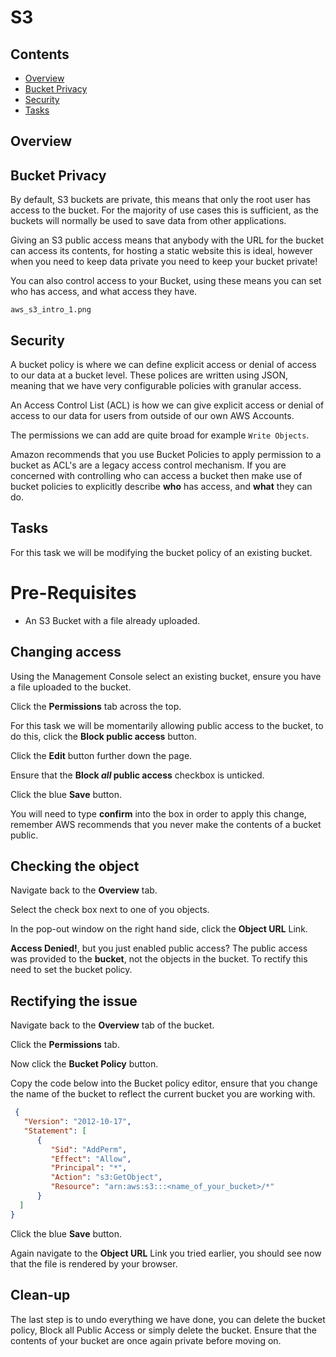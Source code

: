 # S3

<!--TOC_START-->
## Contents
- [Overview](#overview)
- [Bucket Privacy](#bucket-privacy)
- [Security](#security)
- [Tasks](#tasks)

<!--TOC_END-->
## Overview

## Bucket Privacy
By default, S3 buckets are private, this means that only the root user has access to the bucket.  For the majority of use cases this is sufficient, as the buckets will normally be used to save data from other applications.

Giving an S3 public access means that anybody with the URL for the bucket can access its contents, for hosting a static website this is ideal, however when you need to keep data private you need to keep your bucket private!

You can also control access to your Bucket, using these means you can set who has access, and what access they have.

```
aws_s3_intro_1.png
```

## Security

A bucket policy is where we can define explicit access or denial of access to our data at a bucket level.  These polices are written using JSON, meaning that we have very configurable policies with granular access.

An Access Control List (ACL) is how we can give explicit access or denial of access to our data for users from outside of our own AWS Accounts.

The permissions we can add are quite broad for example `Write Objects`.

Amazon recommends that you use Bucket Policies to apply permission to a bucket as ACL's are a legacy access control mechanism.  If you are concerned with controlling who can access a bucket then make use of bucket policies to explicitly describe **who** has access, and **what** they can do.

## Tasks

For this task we will be modifying the bucket policy of an existing bucket.

# Pre-Requisites

- An S3 Bucket with a file already uploaded.

## Changing access

Using the Management Console select an existing bucket, ensure you have a file uploaded to the bucket.

Click the **Permissions** tab across the top.

For this task we will be momentarily allowing public access to the bucket, to do this, click the **Block public access** button.

Click the **Edit** button further down the page.

Ensure that the **Block *all* public access** checkbox is unticked.

Click the blue **Save** button.

You will need to type **confirm** into the box in order to apply this change, remember AWS recommends that you never make the contents of a bucket public.

## Checking the object

Navigate back to the **Overview** tab.

Select the check box next to one of you objects.

In the pop-out window on the right hand side, click the **Object URL** Link.

**Access Denied!**, but you just enabled public access? The public access was provided to the **bucket**, not the objects in the bucket.  To rectify this need to set the bucket policy.

## Rectifying the issue

Navigate back to the **Overview** tab of the bucket.

Click the **Permissions** tab.

Now click the **Bucket Policy** button.

Copy the code below into the Bucket policy editor, ensure that you change the name of the bucket to reflect the current bucket you are working with.

```JSON
 {
   "Version": "2012-10-17",
   "Statement": [
      {
         "Sid": "AddPerm",
         "Effect": "Allow",
         "Principal": "*",
         "Action": "s3:GetObject",
         "Resource": "arn:aws:s3:::<name_of_your_bucket>/*"
      }
  ]
}
```
Click the blue **Save** button.

Again navigate to the **Object URL** Link you tried earlier, you should see now that the file is rendered by your browser.

## Clean-up

The last step is to undo everything we have done, you can delete the bucket policy, Block all Public Access or simply delete the bucket.  Ensure that the contents of your bucket are once again private before moving on.
